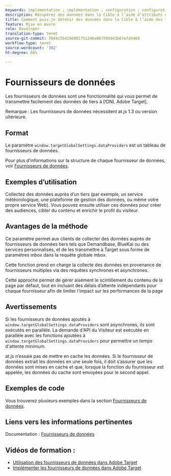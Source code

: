 ```yaml
---
keywords: implémentation ; implémentation ; configuration ; configuration ; fournisseurs de données
description: Récupérez des données dans la Cible à l’aide d’attributs de profil sur la page.
title: Comment puis-je obtenir des données dans la Cible à l’aide des fournisseurs de données ?
feature: Mise en œuvre
role: Developer
translation-type: tm+mt
source-git-commit: 70d4c5b4166081751246e867d90d43b67efa5469
workflow-type: tm+mt
source-wordcount: '302'
ht-degree: 66%

---
```


# Fournisseurs de données

Les fournisseurs de données sont une fonctionnalité qui vous permet de transmettre facilement des données de tiers à [!DNL Adobe Target].

Remarque : Les fournisseurs de données nécessitent at.js 1.3 ou version ultérieure.

## Format

Le paramètre `window.targetGlobalSettings.dataProviders` est un tableau de fournisseurs de données.

Pour plus d’informations sur la structure de chaque fournisseur de données, voir [Fournisseurs de données](/help/c-implementing-target/c-implementing-target-for-client-side-web/targetgobalsettings.md#data-providers).

## Exemples d’utilisation

Collectez des données auprès d’un tiers (par exemple, un service météorologique, une plateforme de gestion des données, ou même votre propre service Web). Vous pouvez ensuite utiliser ces données pour créer des audiences, cibler du contenu et enrichir le profil du visiteur.

## Avantages de la méthode

Ce paramètre permet aux clients de collecter des données auprès de fournisseurs de données tiers tels que Demandbase, BlueKai ou des services personnalisés, et de les transmettre à Target sous forme de paramètres mbox dans la requête globale mbox.

Cette fonction prend en charge la collecte des données en provenance de fournisseurs multiples via des requêtes synchrones et asynchrones.

Cette approche permet de gérer aisément le scintillement du contenu de la page par défaut, tout en incluant des délais d’attente indépendants pour chaque fournisseur afin de limiter l’impact sur les performances de la page

## Avertissements

Si les fournisseurs de données ajoutés à `window.targetGlobalSettings.dataProviders` sont asynchrones, ils sont exécutés en parallèle. La demande d&#39;API du Visiteur est exécutée en parallèle avec les fonctions ajoutées à `window.targetGlobalSettings.dataProviders` pour permettre un temps d&#39;attente minimum.

at.js n’essaie pas de mettre en cache les données. Si le fournisseur de données extrait les données en une seule fois, il doit s’assurer que les données sont mises en cache et que, lorsque la fonction du fournisseur est appelée, les données du cache sont envoyées pour le second appel.

## Exemples de code

Vous trouverez plusieurs exemples dans la section [Fournisseurs de données](/help/c-implementing-target/c-implementing-target-for-client-side-web/targetgobalsettings.md#data-providers).

## Liens vers les informations pertinentes

Documentation : [Fournisseurs de données](/help/c-implementing-target/c-implementing-target-for-client-side-web/targetgobalsettings.md#data-providers)

## Vidéos de formation :

* [Utilisation des fournisseurs de données dans Adobe Target](https://helpx.adobe.com/fr/target/kt/using/dataProviders-atjs-feature-video-use.html)
* [Implémenter les fournisseurs de données dans Adobe Target](https://helpx.adobe.com/fr/target/kt/using/dataProviders-atjs-technical-video-implement.html)